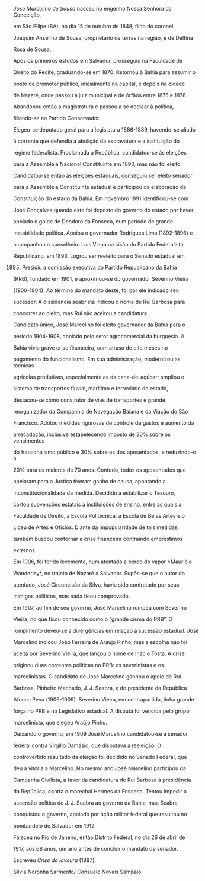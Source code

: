 

*José Marcelino de Sousa* nasceu no engenho Nossa Senhora da Conceição,

em São Filipe (BA), no dia 15 de outubro de 1848, filho do coronel

Joaquim Anselmo de Sousa, proprietário de terras na região, e de Delfina

Rosa de Sousa.



Após os primeiros estudos em Salvador, prosseguiu na Faculdade de

Direito do Recife, graduando-se em 1870. Retornou à Bahia para assumir o

posto de promotor público, inicialmente na capital, e depois na cidade

de Nazaré, onde passou a juiz municipal e de órfãos entre 1875 e 1878.

Abandonou então a magistratura e passou a se dedicar à política,

filiando-se ao Partido Conservador.



Elegeu-se deputado geral para a legislatura 1886-1889, havendo-se aliado

à corrente que defendia a abolição da escravatura e a instituição do

regime federalista. Proclamada a República, candidatou-se às eleições

para a Assembleia Nacional Constituinte em 1890, mas não foi eleito.

Candidatou-se então às eleições estaduais, conseguiu ser eleito senador

para a Assembleia Constituinte estadual e participou da elaboração da

Constituição do estado da Bahia. Em novembro 1891 identificou-se com

José Gonçalves quando este foi deposto do governo do estado por haver

apoiado o golpe de Deodoro da Fonseca, num período de grande

instabilidade política. Apoiou o governador Rodrigues Lima (1892-1896) e

acompanhou o conselheiro Luís Viana na cisão do Partido Federalista

Republicano, em 1893. Logrou ser reeleito para o Senado estadual em

1895. Presidiu a comissão executiva do Partido Republicano da Bahia

(PRB), fundado em 1901, e aproximou-se do governador Severino Vieira

(1900-1904). Ao término do mandato deste, foi por ele indicado seu

sucessor. A dissidência seabrista indicou o nome de Rui Barbosa para

concorrer ao pleito, mas Rui não aceitou a candidatura.



Candidato único, José Marcelino foi eleito governador da Bahia para o

período 1904-1908, apoiado pelo setor agrocomercial da burguesia. A

Bahia vivia grave crise financeira, com atraso de oito meses no

pagamento do funcionalismo. Em sua administração, modernizou as técnicas

agrícolas produtivas, especialmente as da cana-de-açúcar; ampliou o

sistema de transportes fluvial, marítimo e ferroviário do estado,

destacou-se como construtor de vias de transportes e grande

reorganizador da Companhia de Navegação Baiana e da Viação do São

Francisco. Adotou medidas rigorosas de controle de gastos e aumento da

arrecadação, inclusive estabelecendo imposto de 20% sobre os vencimentos

do funcionalismo público e 30% sobre os dos aposentados, e reduzindo-o a

20% para os maiores de 70 anos. Contudo, todos os aposentados que

apelaram para a Justiça tiveram ganho de causa, apontando a

inconstitucionalidade da medida. Decidido a estabilizar o Tesouro,

cortou subvenções estatais a instituições de ensino, entre as quais a

Faculdade de Direito, a Escola Politécnica, a Escola de Belas Artes e o

Liceu de Artes e Ofícios. Diante da impopularidade de tais medidas,

também buscou contornar a crise financeira contraindo empréstimos

externos.



Em 1906, foi ferido levemente, num atentado a bordo do vapor *Maurício

Wanderley*, no trajeto de Nazaré a Salvador. Supôs-se que o autor do

atentado, José Circuncisão da Silva, havia sido contratado por seus

inimigos políticos, mas nada ficou comprovado.



Em 1907, ao fim de seu governo, José Marcelino rompeu com Severino

Vieira, no que ficou conhecido como o “grande cisma do PRB”. O

rompimento deveu-se a divergências em relação à sucessão estadual. José

Marcelino indicou João Ferreira de Araújo Pinho, mas a escolha não foi

aceita por Severino Vieira, que lançou o nome de Inácio Tosta. A crise

originou duas correntes políticas no PRB: os severinistas e os

marcelinistas. O candidato de José Marcelino ganhou o apoio de Rui

Barbosa, Pinheiro Machado, J. J. Seabra, e do presidente da República

Afonso Pena (1906-1909). Severino Vieira, em contrapartida, tinha grande

força no PRB e no Legislativo estadual. A disputa foi vencida pelo grupo

marcelinista, que elegeu Araújo Pinho.



Deixando o governo, em 1909 José Marcelino candidatou-se a senador

federal contra Virgílio Damásio, que disputava a reeleição. O

controvertido resultado da eleição foi decidido no Senado Federal, que

deu a vitória a Marcelino. No mesmo ano José Marcelino participou da

Campanha Civilista, a favor da candidatura de Rui Barbosa à presidência

da República, contra o marechal Hermes da Fonseca. Tentou impedir a

ascensão política de J. J. Seabra ao governo da Bahia, mas Seabra

conquistou o governo, apoiado por ação militar federal que resultou no

bombardeio de Salvador em 1912.



Faleceu no Rio de Janeiro, então Distrito Federal, no dia 26 de abril de

1917, aos 68 anos, um ano antes de concluir o mandato de senador.



Escreveu *Crise da lavoura* (1887).



Silvia Noronha Sarmento/ Consuelo Novais Sampaio



